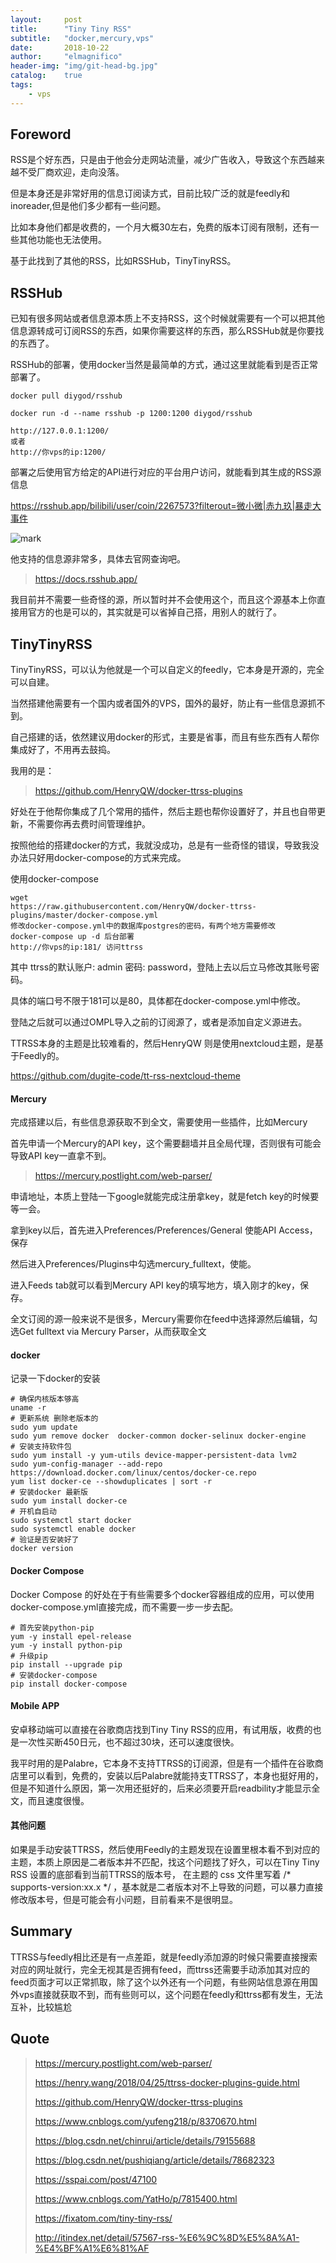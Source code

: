 ```yaml
---
layout:     post
title:      "Tiny Tiny RSS"
subtitle:   "docker,mercury,vps"
date:       2018-10-22
author:     "elmagnifico"
header-img: "img/git-head-bg.jpg"
catalog:    true
tags:
    - vps
---
```


## Foreword

RSS是个好东西，只是由于他会分走网站流量，减少广告收入，导致这个东西越来越不受厂商欢迎，走向没落。

但是本身还是非常好用的信息订阅读方式，目前比较广泛的就是feedly和inoreader,但是他们多少都有一些问题。

比如本身他们都是收费的，一个月大概30左右，免费的版本订阅有限制，还有一些其他功能也无法使用。

基于此找到了其他的RSS，比如RSSHub，TinyTinyRSS。

## RSSHub

已知有很多网站或者信息源本质上不支持RSS，这个时候就需要有一个可以把其他信息源转成可订阅RSS的东西，如果你需要这样的东西，那么RSSHub就是你要找的东西了。

RSSHub的部署，使用docker当然是最简单的方式，通过这里就能看到是否正常部署了。

    docker pull diygod/rsshub

    docker run -d --name rsshub -p 1200:1200 diygod/rsshub

    http://127.0.0.1:1200/
    或者
    http://你vps的ip:1200/

部署之后使用官方给定的API进行对应的平台用户访问，就能看到其生成的RSS源信息

https://rsshub.app/bilibili/user/coin/2267573?filterout=微小微|赤九玖|暴走大事件

![mark](http://p09tzvz74.bkt.clouddn.com/blog/181022/mdLGC6bJ7m.png?imageslim)

他支持的信息源非常多，具体去官网查询吧。

> https://docs.rsshub.app/

我目前并不需要一些奇怪的源，所以暂时并不会使用这个，而且这个源基本上你直接用官方的也是可以的，其实就是可以省掉自己搭，用别人的就行了。

## TinyTinyRSS

TinyTinyRSS，可以认为他就是一个可以自定义的feedly，它本身是开源的，完全可以自建。

当然搭建他需要有一个国内或者国外的VPS，国外的最好，防止有一些信息源抓不到。

自己搭建的话，依然建议用docker的形式，主要是省事，而且有些东西有人帮你集成好了，不用再去鼓捣。

我用的是：

> https://github.com/HenryQW/docker-ttrss-plugins

好处在于他帮你集成了几个常用的插件，然后主题也帮你设置好了，并且也自带更新，不需要你再去费时间管理维护。

按照他给的搭建docker的方式，我就没成功，总是有一些奇怪的错误，导致我没办法只好用docker-compose的方式来完成。

使用docker-compose

    wget
    https://raw.githubusercontent.com/HenryQW/docker-ttrss-plugins/master/docker-compose.yml
    修改docker-compose.yml中的数据库postgres的密码，有两个地方需要修改
    docker-compose up -d 后台部署
    http://你vps的ip:181/ 访问ttrss

其中 ttrss的默认账户: admin 密码: password，登陆上去以后立马修改其账号密码。

具体的端口号不限于181可以是80，具体都在docker-compose.yml中修改。

登陆之后就可以通过OMPL导入之前的订阅源了，或者是添加自定义源进去。

TTRSS本身的主题是比较难看的，然后HenryQW 则是使用nextcloud主题，是基于Feedly的。

https://github.com/dugite-code/tt-rss-nextcloud-theme

#### Mercury

完成搭建以后，有些信息源获取不到全文，需要使用一些插件，比如Mercury

首先申请一个Mercury的API key，这个需要翻墙并且全局代理，否则很有可能会导致API key一直拿不到。

> https://mercury.postlight.com/web-parser/

申请地址，本质上登陆一下google就能完成注册拿key，就是fetch key的时候要等一会。

拿到key以后，首先进入Preferences/Preferences/General 使能API Access，保存

然后进入Preferences/Plugins中勾选mercury_fulltext，使能。

进入Feeds tab就可以看到Mercury API key的填写地方，填入刚才的key，保存。

全文订阅的源一般来说不是很多，Mercury需要你在feed中选择源然后编辑，勾选Get fulltext via Mercury Parser，从而获取全文

#### docker

记录一下docker的安装

    # 确保内核版本够高
    uname -r
    # 更新系统 删除老版本的
    sudo yum update
    sudo yum remove docker  docker-common docker-selinux docker-engine
    # 安装支持软件包
    sudo yum install -y yum-utils device-mapper-persistent-data lvm2
    sudo yum-config-manager --add-repo https://download.docker.com/linux/centos/docker-ce.repo
    yum list docker-ce --showduplicates | sort -r
    # 安装docker 最新版
    sudo yum install docker-ce
    # 开机自启动
    sudo systemctl start docker
    sudo systemctl enable docker
    # 验证是否安装好了
    docker version

#### Docker Compose

Docker Compose 的好处在于有些需要多个docker容器组成的应用，可以使用docker-compose.yml直接完成，而不需要一步一步去配。

    # 首先安装python-pip
    yum -y install epel-release
    yum -y install python-pip
    # 升级pip
    pip install --upgrade pip
    # 安装docker-compose
    pip install docker-compose

#### Mobile APP

安卓移动端可以直接在谷歌商店找到Tiny Tiny RSS的应用，有试用版，收费的也是一次性买断450日元，也不超过30块，还可以速度很快。

我平时用的是Palabre，它本身不支持TTRSS的订阅源，但是有一个插件在谷歌商店里可以看到，免费的，安装以后Palabre就能持支TTRSS了，本身也挺好用的，但是不知道什么原因，第一次用还挺好的，后来必须要开启readbility才能显示全文，而且速度很慢。

#### 其他问题

如果是手动安装TTRSS，然后使用Feedly的主题发现在设置里根本看不到对应的主题，本质上原因是二者版本并不匹配，找这个问题找了好久，可以在Tiny Tiny RSS 设置的底部看到当前TTRSS的版本号，
在主题的 css 文件里写着 /* supports-version:xx.x */ ，基本就是二者版本对不上导致的问题，可以暴力直接修改版本号，但是可能会有小问题，目前看来不是很明显。

## Summary

TTRSS与feedly相比还是有一点差距，就是feedly添加源的时候只需要直接搜索对应的网址就行，完全无视其是否拥有feed，而ttrss还需要手动添加其对应的feed页面才可以正常抓取，除了这个以外还有一个问题，有些网站信息源在用国外vps直接就获取不到，而有些则可以，这个问题在feedly和ttrss都有发生，无法互补，比较尴尬

## Quote

> https://mercury.postlight.com/web-parser/
>
> https://henry.wang/2018/04/25/ttrss-docker-plugins-guide.html
>
> https://github.com/HenryQW/docker-ttrss-plugins
>
> https://www.cnblogs.com/yufeng218/p/8370670.html
>
> https://blog.csdn.net/chinrui/article/details/79155688
>
> https://blog.csdn.net/pushiqiang/article/details/78682323
>
> https://sspai.com/post/47100
>
> https://www.cnblogs.com/YatHo/p/7815400.html
>
> https://fixatom.com/tiny-tiny-rss/
>
> http://itindex.net/detail/57567-rss-%E6%9C%8D%E5%8A%A1-%E4%BF%A1%E6%81%AF
